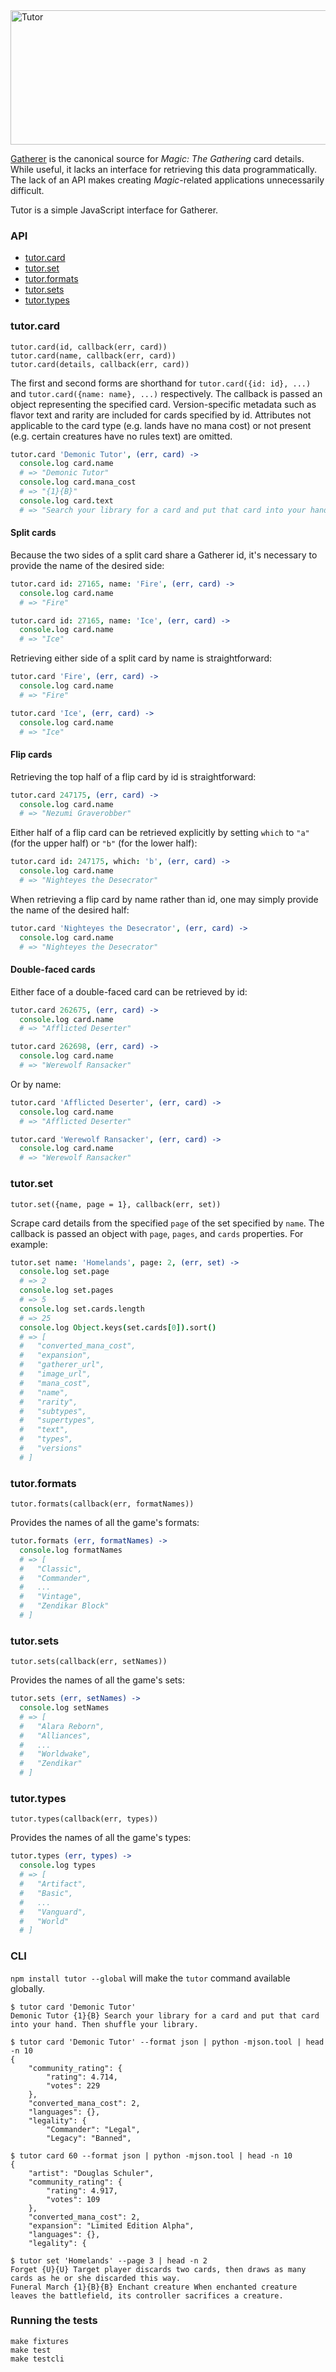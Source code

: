 <img alt="Tutor" src="https://raw.github.com/davidchambers/tutor/master/logo@2x.png" width="852" height="215" />

[Gatherer][1] is the canonical source for _Magic: The Gathering_ card details.
While useful, it lacks an interface for retrieving this data programmatically.
The lack of an API makes creating _Magic_-related applications unnecessarily
difficult.

Tutor is a simple JavaScript interface for Gatherer.

### API

  - [tutor.card](#tutorcard)
  - [tutor.set](#tutorset)
  - [tutor.formats](#tutorformats)
  - [tutor.sets](#tutorsets)
  - [tutor.types](#tutortypes)

### tutor.card

    tutor.card(id, callback(err, card))
    tutor.card(name, callback(err, card))
    tutor.card(details, callback(err, card))

The first and second forms are shorthand for `tutor.card({id: id}, ...)` and
`tutor.card({name: name}, ...)` respectively. The callback is passed an object
representing the specified card. Version-specific metadata such as flavor text
and rarity are included for cards specified by id. Attributes not applicable
to the card type (e.g. lands have no mana cost) or not present (e.g. certain
creatures have no rules text) are omitted.

```coffeescript
tutor.card 'Demonic Tutor', (err, card) ->
  console.log card.name
  # => "Demonic Tutor"
  console.log card.mana_cost
  # => "{1}{B}"
  console.log card.text
  # => "Search your library for a card and put that card into your hand. Then shuffle your library."
```

#### Split cards

Because the two sides of a split card share a Gatherer id, it's necessary to
provide the name of the desired side:

```coffeescript
tutor.card id: 27165, name: 'Fire', (err, card) ->
  console.log card.name
  # => "Fire"

tutor.card id: 27165, name: 'Ice', (err, card) ->
  console.log card.name
  # => "Ice"
```

Retrieving either side of a split card by name is straightforward:

```coffeescript
tutor.card 'Fire', (err, card) ->
  console.log card.name
  # => "Fire"

tutor.card 'Ice', (err, card) ->
  console.log card.name
  # => "Ice"
```

#### Flip cards

Retrieving the top half of a flip card by id is straightforward:

```coffeescript
tutor.card 247175, (err, card) ->
  console.log card.name
  # => "Nezumi Graverobber"
```

Either half of a flip card can be retrieved explicitly by setting `which` to
`"a"` (for the upper half) or `"b"` (for the lower half):

```coffeescript
tutor.card id: 247175, which: 'b', (err, card) ->
  console.log card.name
  # => "Nighteyes the Desecrator"
```

When retrieving a flip card by name rather than id, one may simply provide the
name of the desired half:

```coffeescript
tutor.card 'Nighteyes the Desecrator', (err, card) ->
  console.log card.name
  # => "Nighteyes the Desecrator"
```

#### Double-faced cards

Either face of a double-faced card can be retrieved by id:

```coffeescript
tutor.card 262675, (err, card) ->
  console.log card.name
  # => "Afflicted Deserter"

tutor.card 262698, (err, card) ->
  console.log card.name
  # => "Werewolf Ransacker"
```

Or by name:

```coffeescript
tutor.card 'Afflicted Deserter', (err, card) ->
  console.log card.name
  # => "Afflicted Deserter"

tutor.card 'Werewolf Ransacker', (err, card) ->
  console.log card.name
  # => "Werewolf Ransacker"
```

### tutor.set

    tutor.set({name, page = 1}, callback(err, set))

Scrape card details from the specified `page` of the set specified by `name`.
The callback is passed an object with `page`, `pages`, and `cards` properties.
For example:

```coffeescript
tutor.set name: 'Homelands', page: 2, (err, set) ->
  console.log set.page
  # => 2
  console.log set.pages
  # => 5
  console.log set.cards.length
  # => 25
  console.log Object.keys(set.cards[0]).sort()
  # => [
  #   "converted_mana_cost",
  #   "expansion",
  #   "gatherer_url",
  #   "image_url",
  #   "mana_cost",
  #   "name",
  #   "rarity",
  #   "subtypes",
  #   "supertypes",
  #   "text",
  #   "types",
  #   "versions"
  # ]
```

### tutor.formats

    tutor.formats(callback(err, formatNames))

Provides the names of all the game's formats:

```coffeescript
tutor.formats (err, formatNames) ->
  console.log formatNames
  # => [
  #   "Classic",
  #   "Commander",
  #   ...
  #   "Vintage",
  #   "Zendikar Block"
  # ]
```

### tutor.sets

    tutor.sets(callback(err, setNames))

Provides the names of all the game's sets:

```coffeescript
tutor.sets (err, setNames) ->
  console.log setNames
  # => [
  #   "Alara Reborn",
  #   "Alliances",
  #   ...
  #   "Worldwake",
  #   "Zendikar"
  # ]
```

### tutor.types

    tutor.types(callback(err, types))

Provides the names of all the game's types:

```coffeescript
tutor.types (err, types) ->
  console.log types
  # => [
  #   "Artifact",
  #   "Basic",
  #   ...
  #   "Vanguard",
  #   "World"
  # ]
```

### CLI

`npm install tutor --global` will make the `tutor` command available globally.

    $ tutor card 'Demonic Tutor'
    Demonic Tutor {1}{B} Search your library for a card and put that card into your hand. Then shuffle your library.

    $ tutor card 'Demonic Tutor' --format json | python -mjson.tool | head -n 10
    {
        "community_rating": {
            "rating": 4.714,
            "votes": 229
        },
        "converted_mana_cost": 2,
        "languages": {},
        "legality": {
            "Commander": "Legal",
            "Legacy": "Banned",

    $ tutor card 60 --format json | python -mjson.tool | head -n 10
    {
        "artist": "Douglas Schuler",
        "community_rating": {
            "rating": 4.917,
            "votes": 109
        },
        "converted_mana_cost": 2,
        "expansion": "Limited Edition Alpha",
        "languages": {},
        "legality": {

    $ tutor set 'Homelands' --page 3 | head -n 2
    Forget {U}{U} Target player discards two cards, then draws as many cards as he or she discarded this way.
    Funeral March {1}{B}{B} Enchant creature When enchanted creature leaves the battlefield, its controller sacrifices a creature.

### Running the tests

    make fixtures
    make test
    make testcli


[1]: http://gatherer.wizards.com/
